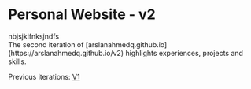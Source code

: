 # Personal Website - v2

<div align="centre"> nbjsjklfnksjndfs </div>
The second iteration of [arslanahmedq.github.io](https://arslanahmedq.github.io/v2) highlights experiences, projects and skills.  

Previous iterations: [V1](https://cs.utm.utoronto.ca/~qamarars/v1/about.html)
